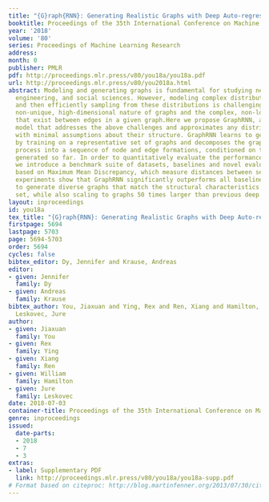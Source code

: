 ```yaml
---
title: "{G}raph{RNN}: Generating Realistic Graphs with Deep Auto-regressive Models"
booktitle: Proceedings of the 35th International Conference on Machine Learning
year: '2018'
volume: '80'
series: Proceedings of Machine Learning Research
address: 
month: 0
publisher: PMLR
pdf: http://proceedings.mlr.press/v80/you18a/you18a.pdf
url: http://proceedings.mlr.press/v80/you2018a.html
abstract: Modeling and generating graphs is fundamental for studying networks in biology,
  engineering, and social sciences. However, modeling complex distributions over graphs
  and then efficiently sampling from these distributions is challenging due to the
  non-unique, high-dimensional nature of graphs and the complex, non-local dependencies
  that exist between edges in a given graph.Here we propose GraphRNN, a deep autoregressive
  model that addresses the above challenges and approximates any distribution of graphs
  with minimal assumptions about their structure. GraphRNN learns to generate graphs
  by training on a representative set of graphs and decomposes the graph generation
  process into a sequence of node and edge formations, conditioned on the graph structure
  generated so far. In order to quantitatively evaluate the performance of GraphRNN,
  we introduce a benchmark suite of datasets, baselines and novel evaluation metrics
  based on Maximum Mean Discrepancy, which measure distances between sets of graphs.Our
  experiments show that GraphRNN significantly outperforms all baselines, learning
  to generate diverse graphs that match the structural characteristics of a target
  set, while also scaling to graphs 50 times larger than previous deep models.
layout: inproceedings
id: you18a
tex_title: "{G}raph{RNN}: Generating Realistic Graphs with Deep Auto-regressive Models"
firstpage: 5694
lastpage: 5703
page: 5694-5703
order: 5694
cycles: false
bibtex_editor: Dy, Jennifer and Krause, Andreas
editor:
- given: Jennifer
  family: Dy
- given: Andreas
  family: Krause
bibtex_author: You, Jiaxuan and Ying, Rex and Ren, Xiang and Hamilton, William and
  Leskovec, Jure
author:
- given: Jiaxuan
  family: You
- given: Rex
  family: Ying
- given: Xiang
  family: Ren
- given: William
  family: Hamilton
- given: Jure
  family: Leskovec
date: 2018-07-03
container-title: Proceedings of the 35th International Conference on Machine Learning
genre: inproceedings
issued:
  date-parts:
  - 2018
  - 7
  - 3
extras:
- label: Supplementary PDF
  link: http://proceedings.mlr.press/v80/you18a/you18a-supp.pdf
# Format based on citeproc: http://blog.martinfenner.org/2013/07/30/citeproc-yaml-for-bibliographies/
---
```

